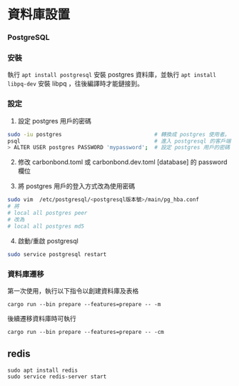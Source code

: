 # 資料庫設置
### PostgreSQL

### 安裝

執行 `apt install postgresql` 安裝 postgres 資料庫，並執行 `apt install libpq-dev` 安裝 libpq ，往後編譯時才能鏈接到。

### 設定

1. 設定 postgres 用戶的密碼
```sh
sudo -iu postgres                             # 轉換成 postgres 使用者。
psql                                          # 進入 postgresql 的客戶端
> ALTER USER postgres PASSWORD 'mypassword';  # 設定 postgres 用戶的密碼
```

2. 修改 carbonbond.toml 或 carbonbond.dev.toml \[database\] 的 password 欄位

3. 將 postgres 用戶的登入方式改為使用密碼
```sh
sudo vim  /etc/postgresql/<postgresql版本號>/main/pg_hba.conf
# 將
# local all postgres peer
# 改為
# local all postgres md5 
```

4. 啟動/重啟 postgresql
```sh
sudo service postgresql restart
```

### 資料庫遷移

第一次使用，執行以下指令以創建資料庫及表格

```
cargo run --bin prepare --features=prepare -- -m
```

後續遷移資料庫時可執行
```
cargo run --bin prepare --features=prepare -- -cm
```

## redis

```
sudo apt install redis
sudo service redis-server start
```